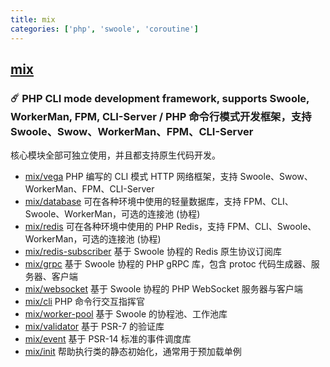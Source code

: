 ```yaml
---
title: mix
categories: ['php', 'swoole', 'coroutine']
---
```

## [mix](https://github.com/mix-php/mix)

### ☄️  PHP CLI mode development framework, supports Swoole, WorkerMan, FPM, CLI-Server / PHP 命令行模式开发框架，支持 Swoole、Swow、WorkerMan、FPM、CLI-Server


核心模块全部可独立使用，并且都支持原生代码开发。

- [mix/vega](src/vega) PHP 编写的 CLI 模式 HTTP 网络框架，支持 Swoole、Swow、WorkerMan、FPM、CLI-Server
- [mix/database](src/database) 可在各种环境中使用的轻量数据库，支持 FPM、CLI、Swoole、WorkerMan，可选的连接池 (协程)
- [mix/redis](src/redis) 可在各种环境中使用的 PHP Redis，支持 FPM、CLI、Swoole、WorkerMan，可选的连接池 (协程)
- [mix/redis-subscriber](src/redis-subscriber) 基于 Swoole 协程的 Redis 原生协议订阅库
- [mix/grpc](src/grpc) 基于 Swoole 协程的 PHP gRPC 库，包含 protoc 代码生成器、服务器、客户端
- [mix/websocket](src/websocket) 基于 Swoole 协程的 PHP WebSocket 服务器与客户端
- [mix/cli](src/cli) PHP 命令行交互指挥官
- [mix/worker-pool](src/worker-pool) 基于 Swoole 的协程池、工作池库
- [mix/validator](src/validator) 基于 PSR-7 的验证库
- [mix/event](src/event) 基于 PSR-14 标准的事件调度库
- [mix/init](src/init) 帮助执行类的静态初始化，通常用于预加载单例

